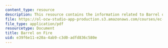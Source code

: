 ```yaml
---
content_type: resource
description: This resource contains the information related to Barrel on Fire.
file: https://ol-ocw-studio-app-production.s3.amazonaws.com/courses/ec-711-d-lab-energy-spring-2011/e39f6e11e20a4ab9c3d0adfd836c580e_MITEC_711S11_proj_rptfire.pdf
file_type: application/pdf
resourcetype: Document
title: Barrel on Fire
uid: e39f6e11-e20a-4ab9-c3d0-adfd836c580e
---
```

